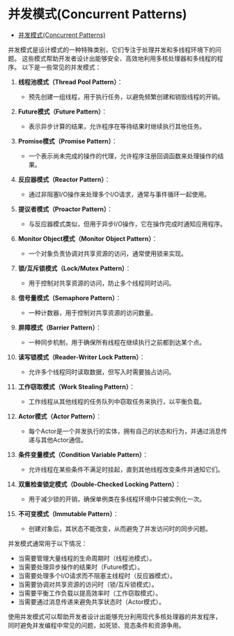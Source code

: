 # 并发模式(Concurrent Patterns)

<!-- TOC START -->
- [并发模式(Concurrent Patterns)](#并发模式concurrent-patterns)
<!-- TOC END -->

并发模式是设计模式的一种特殊类别，它们专注于处理并发和多线程环境下的问题。
这些模式帮助开发者设计出能够安全、高效地利用多核处理器和多线程的程序。
以下是一些常见的并发模式：

1. **线程池模式（Thread Pool Pattern）**：
   - 预先创建一组线程，用于执行任务，以避免频繁创建和销毁线程的开销。

2. **Future模式（Future Pattern）**：
   - 表示异步计算的结果，允许程序在等待结果时继续执行其他任务。

3. **Promise模式（Promise Pattern）**：
   - 一个表示尚未完成的操作的代理，允许程序注册回调函数来处理操作的结果。

4. **反应器模式（Reactor Pattern）**：
   - 通过非阻塞I/O操作来处理多个I/O请求，通常与事件循环一起使用。

5. **提议者模式（Proactor Pattern）**：
   - 与反应器模式类似，但用于异步I/O操作，它在操作完成时通知应用程序。

6. **Monitor Object模式（Monitor Object Pattern）**：
   - 一个对象负责协调对共享资源的访问，通常使用锁来实现。

7. **锁/互斥锁模式（Lock/Mutex Pattern）**：
   - 用于控制对共享资源的访问，防止多个线程同时访问。

8. **信号量模式（Semaphore Pattern）**：
   - 一种计数器，用于控制对共享资源的访问数量。

9. **屏障模式（Barrier Pattern）**：
   - 一种同步机制，用于确保所有线程在继续执行之前都到达某个点。

10. **读写锁模式（Reader-Writer Lock Pattern）**：
    - 允许多个线程同时读取数据，但写入时需要独占访问。

11. **工作窃取模式（Work Stealing Pattern）**：
    - 工作线程从其他线程的任务队列中窃取任务来执行，以平衡负载。

12. **Actor模式（Actor Pattern）**：
    - 每个Actor是一个并发执行的实体，拥有自己的状态和行为，并通过消息传递与其他Actor通信。

13. **条件变量模式（Condition Variable Pattern）**：
    - 允许线程在某些条件不满足时挂起，直到其他线程改变条件并通知它们。

14. **双重检查锁定模式（Double-Checked Locking Pattern）**：
    - 用于减少锁的开销，确保单例类在多线程环境中只被实例化一次。

15. **不可变模式（Immutable Pattern）**：
    - 创建对象后，其状态不能改变，从而避免了并发访问时的同步问题。

并发模式通常用于以下情况：

- 当需要管理大量线程的生命周期时（线程池模式）。
- 当需要处理异步操作的结果时（Future模式）。
- 当需要处理多个I/O请求而不阻塞主线程时（反应器模式）。
- 当需要协调对共享资源的访问时（锁/互斥锁模式）。
- 当需要平衡工作负载以提高效率时（工作窃取模式）。
- 当需要通过消息传递来避免共享状态时（Actor模式）。

使用并发模式可以帮助开发者设计出能够充分利用现代多核处理器的并发程序，
同时避免并发编程中常见的问题，如死锁、竞态条件和资源争用。
